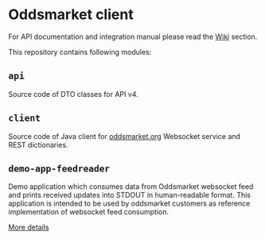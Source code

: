 # Oddsmarket client

For API documentation and integration manual please read the [Wiki](/AspiraLimited/oddsmarket_client/wiki) section. 

This repository contains following modules:

## `api`

Source code of DTO classes for API v4.

## `client`

Source code of Java client for [oddsmarket.org](https://oddsmarket.org/) Websocket 
service and REST dictionaries.

## `demo-app-feedreader`

Demo application which consumes data from Oddsmarket websocket feed and 
prints received updates into STDOUT in human-readable format.
This application is intended to be used by oddsmarket customers as 
reference implementation of websocket feed consumption.  

[More details](demo-app-feedreader/README.md)

